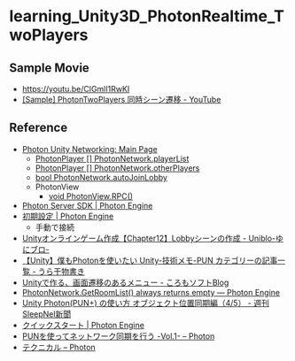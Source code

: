 # learning_Unity3D_PhotonRealtime_TwoPlayers

## Sample Movie

- https://youtu.be/ClGmlI1RwKI
- [[Sample] PhotonTwoPlayers 同時シーン遷移 - YouTube](https://youtu.be/QBKNmwo0FVE)


## Reference
- [Photon Unity Networking: Main Page](http://doc-api.photonengine.com/en/PUN/current/)
  - [PhotonPlayer [] PhotonNetwork.playerList](http://doc-api.photonengine.com/en/PUN/current/class_photon_network.html#a2dc5e6cba79f899d9952f804db35b2f3)
  - [PhotonPlayer [] PhotonNetwork.otherPlayers](http://doc-api.photonengine.com/en/PUN/current/class_photon_network.html#a894df24398c8cfe2d06e22ddc39576fa)
  - [bool PhotonNetwork.autoJoinLobby](http://doc-api.photonengine.com/en/PUN/current/class_photon_network.html#ad534d4da7222bd8a6d8423cbd238d7f4)
  - PhotonView
    - [void PhotonView.RPC()](https://doc-api.photonengine.com/en/pun/current/class_photon_view.html#ad288db13a15d581e0f7c5886f4036720)
- [Photon Server SDK | Photon Engine](https://doc.photonengine.com/en-us/server/v3/sdks-and-api/sdk-photon-server)
- [初期設定 | Photon Engine](https://doc.photonengine.com/ja-jp/pun/current/getting-started/initial-setup#connect_manually)
  - 手動で接続
- [Unityオンラインゲーム作成【Chapter12】Lobbyシーンの作成 - Uniblo-ゆにブロ-](http://uniblo.biz/unity/mmogame/lobbyscene)
- [【Unity】僕もPhotonを使いたい Unity-技術メモ-PUN カテゴリーの記事一覧 - うら干物書き](https://www.urablog.xyz/archive/category/Unity-%E6%8A%80%E8%A1%93%E3%83%A1%E3%83%A2-PUN)
- [Unityで作る、画面遷移のあるメニュー - ころもソフトBlog](http://chicchi0531.hatenablog.com/entry/2017/10/10/025409)
- [PhotonNetwork.GetRoomList() always returns empty — Photon Engine](https://forum.photonengine.com/discussion/11094/photonnetwork-getroomlist-always-returns-empty)
- [Unity Photon(PUN+) の使い方 オブジェクト位置同期編（4/5） - 週刊SleepNel新聞](http://sleepnel.hatenablog.com/entry/2016/06/09/120200)
- [クイックスタート | Photon Engine](https://doc.photonengine.com/ja-jp/realtime/current/getting-started/quick-start)
- [PUNを使ってネットワーク同期を行う -Vol.1- – Photon](https://support.photonengine.jp/hc/ja/articles/218960867-PUN%E3%82%92%E4%BD%BF%E3%81%A3%E3%81%A6%E3%83%8D%E3%83%83%E3%83%88%E3%83%AF%E3%83%BC%E3%82%AF%E5%90%8C%E6%9C%9F%E3%82%92%E8%A1%8C%E3%81%86-Vol-1-)
- [テクニカル – Photon](https://support.photonengine.jp/hc/ja/categories/201897318-%E3%83%86%E3%82%AF%E3%83%8B%E3%82%AB%E3%83%AB)
